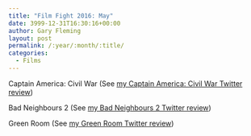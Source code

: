 ```yaml
---
title: "Film Fight 2016: May"
date: 3999-12-31T16:30:16+00:00
author: Gary Fleming
layout: post
permalink: /:year/:month/:title/
categories:
  - Films
---
```


Captain America: Civil War (See [my Captain America: Civil War Twitter review](https://twitter.com/garyfleming/status/727964848336842753))

Bad Neighbours 2 (See [my Bad Neighbours 2 Twitter review](https://twitter.com/garyfleming/status/730850382243594241))

Green Room (See [my Green Room Twitter review](https://twitter.com/garyfleming/status/731925620037451776))